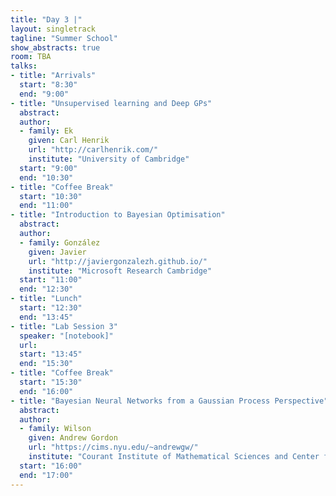 ```yaml
---
title: "Day 3 |"
layout: singletrack
tagline: "Summer School"
show_abstracts: true
room: TBA
talks:
- title: "Arrivals"
  start: "8:30"
  end: "9:00"
- title: "Unsupervised learning and Deep GPs"
  abstract:
  author:
  - family: Ek
    given: Carl Henrik
    url: "http://carlhenrik.com/"
    institute: "University of Cambridge"
  start: "9:00"
  end: "10:30"
- title: "Coffee Break"
  start: "10:30"
  end: "11:00"
- title: "Introduction to Bayesian Optimisation"
  abstract:
  author:
  - family: González
    given: Javier
    url: "http://javiergonzalezh.github.io/"
    institute: "Microsoft Research Cambridge"
  start: "11:00"
  end: "12:30"
- title: "Lunch"
  start: "12:30"
  end: "13:45"
- title: "Lab Session 3"
  speaker: "[notebook]"
  url:
  start: "13:45"
  end: "15:30"
- title: "Coffee Break"
  start: "15:30"
  end: "16:00"
- title: "Bayesian Neural Networks from a Gaussian Process Perspective"
  abstract:
  author:
  - family: Wilson
    given: Andrew Gordon
    url: "https://cims.nyu.edu/~andrewgw/"
    institute: "Courant Institute of Mathematical Sciences and Center for Data Science, New York University"
  start: "16:00"
  end: "17:00"
---
```

